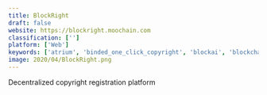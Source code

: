 ```yaml
---
title: BlockRight
draft: false 
website: https://blockright.moochain.com
classification: ['']
platform: ['Web']
keywords: ['atrium', 'binded_one_click_copyright', 'blockai', 'blockchain_demo', 'blockchain_learning_center', 'blockchain_startups_map', 'bounties_network', 'cryptojobs', 'cryptohire', 'explain_me_please', 'formswift', 'klarity', 'legal.cf.sg', 'patentbot', 'po.et', 'satoshi_careers', 'the_dump', 'vaughn_live']
image: 2020/04/BlockRight.png
---
```

Decentralized copyright registration platform